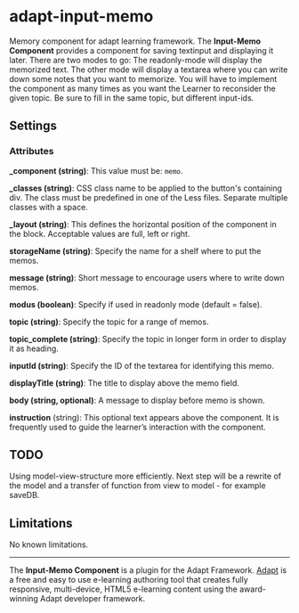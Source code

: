 # adapt-input-memo

Memory component for adapt learning framework. The **Input-Memo Component** provides a component for saving textinput and displaying it later. There are two modes to go: The readonly-mode will display the memorized text. The other mode will display a textarea where you can write down some notes that you want to memorize. 
You will have to implement the component as many times as you want the Learner to reconsider the given topic. Be sure to fill in the same topic, but different input-ids.



Settings
--------
### Attributes
**_component (string)**: This value must be: `memo`.

**_classes (string)**: CSS class name to be applied to the button's containing div. The class must be predefined in one of the Less files. Separate multiple classes with a space.

**_layout (string)**: This defines the horizontal position of the component in the block. Acceptable values are full, left or right.

**storageName (string)**: Specify the name for a shelf where to put the memos.

**message (string)**: Short message to encourage users where to write down memos.

**modus (boolean)**: Specify if used in readonly mode (default = false).

**topic (string)**: Specify the topic for a range of memos.

**topic_complete (string)**: Specify the topic in longer form in order to display it as heading.  

**inputId (string)**: Specify the ID of the textarea for identifying this memo.

**displayTitle (string)**: The title to display above the memo field.

**body (string, optional)**: A message to display before memo is shown.

**instruction** (string): This optional text appears above the component. It is frequently used to
guide the learner’s interaction with the component.

TODO
-----------
Using model-view-structure more efficiently. Next step will be a rewrite of the model and a transfer of function from view to model - for example saveDB.


Limitations
-----------
No known limitations.

-----------
The **Input-Memo Component** is a plugin for the Adapt Framework. [Adapt](https://www.adaptlearning.org) is a free and easy to use e-learning authoring tool that creates fully responsive, multi-device, HTML5 e-learning content using the award-winning Adapt developer framework.
